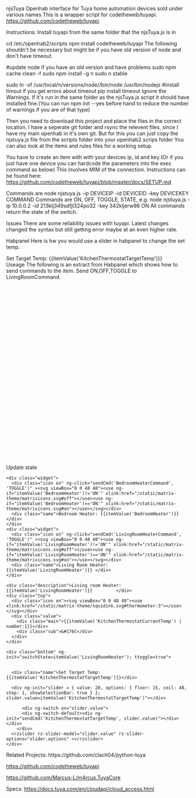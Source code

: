 njsTuya
Openhab interface for Tuya home automation devices sold under various names This is a wrapper script for codetheweb/tuyapi. https://github.com/codetheweb/tuyapi

Instructions:
Install tuyapi from the same folder that the njsTuya.js is in

cd /etc/openhab2/scripts
npm install codetheweb/tuyapi
The following shouldn't be necessary but might be if you have old version of node and don't have timeout.

#update node if you have an old version and have problems
sudo npm cache clean -f
sudo npm install -g n
sudo n stable

sudo ln -sf /usr/local/n/versions/node/<VERSION>/bin/node /usr/bin/nodejs
#install timout if you get errors about timeout
pip install timeout
Ignore the Warnings. If it's run in the same folder as the njsTuya.js script it should have installed fine.(You can run npm init --yes before hand to reduce the number of warnings if you are of that type)

Then you need to download this project and place the files in the correct location. I have a seperate git folder and rsync the relevent files, since I have my main openhab in it's own git. But for this you can just copy the njstuya.js file from the scripts folder into your openhab2.scrips folder You can also look at the items and rules files for a working setup.

You have to create an item with with your devices ip, id and key.(Or if you just have one device you can hardcode the parameters into the exec command as below) This involves MIM of the connection. Instructions can be found here: https://github.com/codetheweb/tuyapi/blob/master/docs/SETUP.md

Commands are node njstuya.js -ip DEVICEIP -id DEVICEID -key DEVICEKEY COMMAND Commands are ON, OFF, TOGGLE, STATE, e.g. node njstuya.js -ip 10.0.0.2 -id 213klj349sdfjl324po32 -key 342kljerw98 ON All commands return the state of the switch.

Issues There are some reliability issues with tuyapi. Latest changes changed the syntax but still getting error maybe at an even higher rate.

Habpanel
Here is hw you would use a slider in habpanel to change the set temp.

<div class="name">Set Target Temp: {{itemValue('KitchenThermostatTargetTemp')}}</div>
<div ng-init="slider = { value: itemValue('KitchenThermostatTargetTemp'), options: { floor: 0, ceil: 40, step: 1, showSelectionBar: true } };"></div>
<rzslider rz-slider-model="slider.value" rz-slider-options="slider.options" ng-click="sendCmd('KitchenThermostatTargetTemp', slider.value)"></rzslider>
Useage
The following is an extract from Habpanel which shows how to send commands to the item. Send ON,OFF,TOGGLE to LivingRoomCommand.

<div class="section">


  <div class="controls">
    <div class="widget">
      <div class="controlGroup">
        <div class="icon off" ng-click="sendCmd('TuyaManual', 'state')"><svg viewBox="0 0 48 48"><use xlink:href="/static/matrix-theme/squidink.svg#double-arrow"></use></svg></div>
        <div class="nameGroup"><div class="name">Update state</div></div>
      </div>
    </div>


    <div class="widget">
      <div class="icon on" ng-click="sendCmd('BedroomHeaterCommand', 'TOGGLE')" ><svg viewBox="0 0 48 48"><use ng-if="itemValue('BedroomHeater')!='ON'" xlink:href="/static/matrix-theme/matrixicons.svg#off"></use><use ng-if="itemValue('BedroomHeater')=='ON'" xlink:href="/static/matrix-theme/matrixicons.svg#on"></use></svg></div>
      <div class="name">Bedroom Heater: {{itemValue('BedroomHeater')}}</div>
    </div>
    <div class="widget">
      <div class="icon on" ng-click="sendCmd('LivingRoomHeaterCommand', 'TOGGLE')" ><svg viewBox="0 0 48 48"><use ng-if="itemValue('LivingRoomHeater')!='ON'" xlink:href="/static/matrix-theme/matrixicons.svg#off"></use><use ng-if="itemValue('LivingRoomHeater')=='ON'" xlink:href="/static/matrix-theme/matrixicons.svg#on"></use></svg></div>
      <div class="name">Living Room Heater: {{itemValue('LivingRoomHeater')}} </div>
    </div>
  </div>
 <div class="bigDash">


    <div class="description">Living room Heater: {{itemValue('LivingRoomHeater')}}         </div>
    <div class="top">
      <div class="icon on"><svg viewBox="0 0 48 48"><use xlink:href="/static/matrix-theme/squidink.svg#thermometer-3"></use></svg></div>
      <div class="value">
        <div class="main">{{itemValue('KitchenThermostatCurrentTemp') | number:1}}</div>
        <div class="sub">&#176C</div>
      </div>
    </div>

    <div class="bottom" ng-init="switchState=itemValue('LivingRoomHeater'); ttoggle=true">


      <div class="name">Set Target Temp: {{itemValue('KitchenThermostatTargetTemp')}}</div>
      
      <div ng-init="slider = { value: 20, options: { floor: 15, ceil: 40, step: 1, showSelectionBar: true } }; slider.value=itemValue('KitchenThermostatTargetTemp')"></div>
      
          <div ng-switch on="slider.value">
          <div ng-switch-default><div ng-init="sendCmd('KitchenThermostatTargetTemp', slider.value)"></div></div>
        </div>
      <rzslider rz-slider-model="slider.value" rz-slider-options="slider.options" ></rzslider>
    </div>
  </div>
</div>
Related Projects:
https://github.com/clach04/python-tuya

https://github.com/codetheweb/tuyapi

https://github.com/Marcus-L/m4rcus.TuyaCore

Specs: https://docs.tuya.com/en/cloudapi/cloud_access.html
